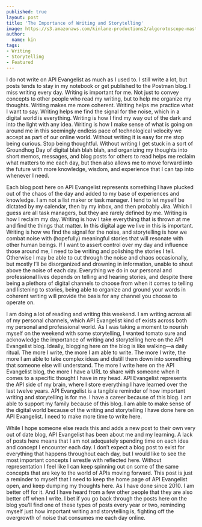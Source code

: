 ```yaml
---
published: true
layout: post
title: 'The Importance of Writing and Storytelling'
image: https://s3.amazonaws.com/kinlane-productions2/algorotoscope-master/gypsymosaic-gypsy-eyes-dark-dali.jpg
author:
  name: kin
tags:
- Writing
- Storytelling
- Featured
---
```

I do not write on API Evangelist as much as I used to. I still write a lot, but posts tends to stay in my notebook or get published to the Postman blog. I miss writing every day. Writing is important for me. Not just to convey concepts to other people who read my writing, but to help me organize my thoughts. Writing makes me more coherent. Writing helps me practice what I want to say. Writing helps me find the signal for the noise, which in a digital world is everything. Writing is how I find my way out of the dark and into the light with any idea. Writing is how I make sense of what is going on around me in this seemingly endless pace of technological velocity we accept as part of our online world. Without writing it is easy for me stop being curious. Stop being thoughtful. Without writing I get stuck in a sort of Groundhog Day of digital blah blah blah, and organizing my thoughts into short memos, messages, and blog posts for others to read helps me reclaim what matters to me each day, but then also allows me to move forward into the future with more knowledge, wisdom, and experience that I can tap into whenever I need. 

Each blog post here on API Evangelist represents something I have plucked out of the chaos of the day and added to my base of experiences and knowledge. I am not a list maker or task manager. I tend to let myself be dictated by my calendar, then by my inbox, and then probably Jira. Which I guess are all task managers, but they are rarely defined by me. Writing is how I reclaim my day. Writing is how I take everything that is thrown at me and find the things that matter. In this digital age we live in this is important. Writing is how we find the signal for the noise, and storytelling is how we combat noise with (hopefully) meaningful stories that will resonate with other human beings. If I want to assert control over my day and influence those around me, I need to be writing and polishing the stories I tell. Otherwise I may be able to cut through the noise and chaos occasionally, but mostly I’ll be disorganized and drowning in information, unable to shout above the noise of each day. Everything we do in our personal and professional lives depends on telling and hearing stories, and despite there being a plethora of digital channels to choose from when it comes to telling and listening to stories, being able to organize and ground your words in coherent writing will provide the basis for any channel you choose to operate on. 

I am doing a lot of reading and writing this weekend. I am writing across all of my personal channels, which API Evangelist kind of exists across both my personal and professional world. As I was taking a moment to nourish myself on the weekend with some storytelling, I wanted tomato sure and acknowledge the importance of writing and storytelling here on the API Evangelist blog. Ideally, blogging here on the blog is like walking—a daily ritual. The more I write, the more I am able to write. The more I write, the more I am able to take complex ideas and distill them down into something that someone else will understand. The more I write here on the API Evangelist blog, the more I have a URL to share with someone when it comes to a specific thought I have in my head. API Evangelist represents the API side of my brain, where I store everything I have learned over the last twelve years. API Evangelist is a tangible reminder of how important writing and storytelling is for me. I have a career because of this blog. I am able to support my family because of this blog. I am able to make sense of the digital world because of the writing and storytelling I have done here on API Evangelist. I need to make more time to write here. 

While I hope someone else reads this and adds a new post to their own very out of date blog, API Evangelist has been about me and my learning. A lack of posts here means that I am not adequately spending time on each idea and concept I encounter each day. I don’t expect a blog post to exist for everything that happens throughout each day, but I would like to see the most important concepts I wrestle with reflected here. Without representation I feel like I can keep spinning out on some of the same concepts that are key to the world of APIs moving forward. This post is just a reminder to myself that I need to keep the home page of API Evangelist open, and keep dumping my thoughts here. As I have done since 2010. I am better off for it. And I have heard from a few other people that they are also better off when I write. I bet if you go back through the posts here on the blog you’ll find one of these types of posts every year or two, reminding myself just how important writing and storytelling is, fighting off the overgrowth of noise that consumes me each day online. 